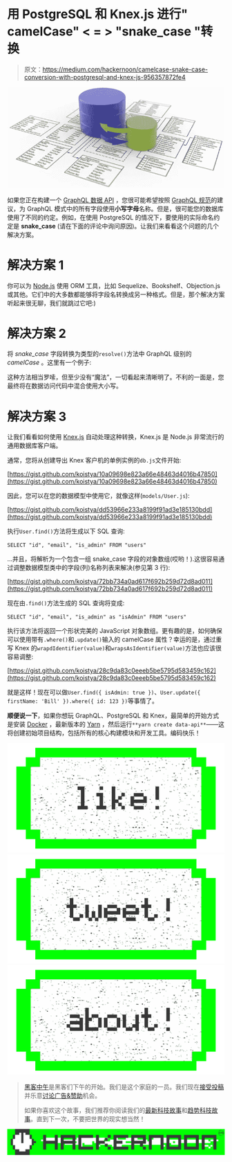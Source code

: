 # 用 PostgreSQL 和 Knex.js 进行" camelCase" < = > "snake_case "转换

> 原文：<https://medium.com/hackernoon/camelcase-snake-case-conversion-with-postgresql-and-knex-js-956357872fe4>

![](img/4f097f892d692f55491b2adafdd9471e.png)

如果您正在构建一个 [GraphQL 数据 API](https://github.com/kriasoft/nodejs-api-starter) ，您很可能希望按照 [GraphQL 规范](http://facebook.github.io/graphql/)的建议，为 GraphQL 模式中的所有字段使用**小写字母**名称。但是，很可能您的数据库使用了不同的约定。例如，在使用 PostgreSQL 的情况下，要使用的实际命名约定是 **snake_case** (请在下面的评论中询问原因)。让我们来看看这个问题的几个解决方案。

# 解决方案 1

你可以为 [Node.js](https://hackernoon.com/tagged/node-js) 使用 ORM 工具，比如 Sequelize、Bookshelf、Objection.js 或其他。它们中的大多数都能够将字段名转换成另一种格式。但是，那个解决方案听起来很无聊，我们就跳过它吧:)

# 解决方案 2

将 *snake_case* 字段转换为类型的`resolve()`方法中 GraphQL 级别的 *camelCase* 。这里有一个例子:

这种方法相当罗嗦，但至少没有“魔法”，一切看起来清晰明了。不利的一面是，您最终将在数据访问代码中混合使用大小写。

# 解决方案 3

让我们看看如何使用 [Knex.js](http://knexjs.org/) 自动处理这种转换，Knex.js 是 Node.js 非常流行的通用数据库客户端。

通常，您将从创建导出 Knex 客户机的单例实例的`db.js`文件开始:

[https://gist.github.com/koistya/10a09698e823a66e48463d4016b47850](https://gist.github.com/koistya/10a09698e823a66e48463d4016b47850)

因此，您可以在您的数据模型中使用它，就像这样(`models/User.js`):

[https://gist.github.com/koistya/dd53966e233a8199f91ad3e185130bdd](https://gist.github.com/koistya/dd53966e233a8199f91ad3e185130bdd)

执行`User.find()`方法将生成以下 SQL 查询:

```
SELECT "id", "email", "is_admin" FROM "users"
```

…并且，将解析为一个包含一组 snake_case 字段的对象数组(哎哟！).这很容易通过调整数据模型类中的字段(列)名称列表来解决(参见第 3 行):

[https://gist.github.com/koistya/72bb734a0ad617f692b259d72d8ad011](https://gist.github.com/koistya/72bb734a0ad617f692b259d72d8ad011)

现在由`.find()`方法生成的 SQL 查询将变成:

```
SELECT "id", "email", "is_admin" as "isAdmin" FROM "users"
```

执行该方法将返回一个形状完美的 JavaScript 对象数组。更有趣的是，如何确保可以使用带有`.where()`和`.update()`输入的 camelCase 属性？幸运的是，通过重写 Knex 的`wrapdIdentifier(value)`和`wrapsAsIdentifier(value)`方法也应该很容易调整:

[https://gist.github.com/koistya/28c9da83c0eeeb5be5795d583459c162](https://gist.github.com/koistya/28c9da83c0eeeb5be5795d583459c162)

就是这样！现在可以做`User.find({ isAdmin: true })`、`User.update({ firstName: 'Bill' }).where({ id: 123 })`等事情了。

**顺便说一下**，如果你想玩 GraphQL、PostgreSQL 和 Knex，最简单的开始方式是安装 [Docker](https://www.docker.com/) ，最新版本的 [Yarn](https://yarnpkg.com/) ，然后运行`**yarn create data-api**`——这将创建初始项目结构，包括所有的核心构建模块和开发工具。编码快乐！

[![](img/50ef4044ecd4e250b5d50f368b775d38.png)](http://bit.ly/HackernoonFB)[![](img/979d9a46439d5aebbdcdca574e21dc81.png)](https://goo.gl/k7XYbx)[![](img/2930ba6bd2c12218fdbbf7e02c8746ff.png)](https://goo.gl/4ofytp)

> [黑客中午](http://bit.ly/Hackernoon)是黑客们下午的开始。我们是这个家庭的一员。我们现在[接受投稿](http://bit.ly/hackernoonsubmission)并乐意[讨论广告&赞助](mailto:partners@amipublications.com)机会。
> 
> 如果你喜欢这个故事，我们推荐你阅读我们的[最新科技故事](http://bit.ly/hackernoonlatestt)和[趋势科技故事](https://hackernoon.com/trending)。直到下一次，不要把世界的现实想当然！

![](img/be0ca55ba73a573dce11effb2ee80d56.png)